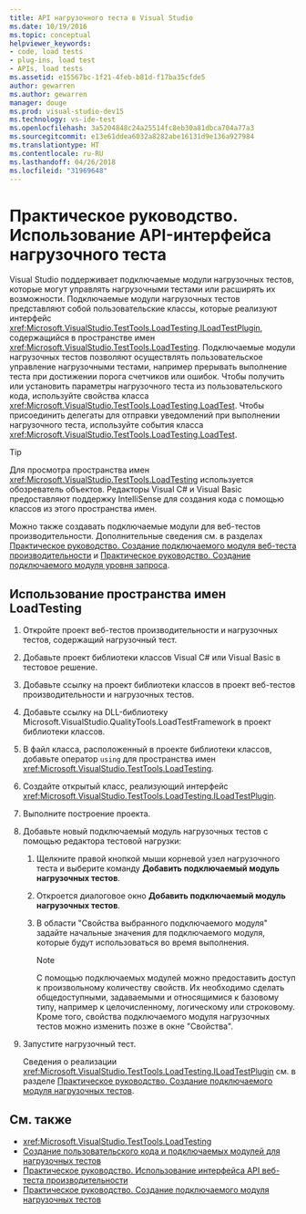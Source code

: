 ```yaml
---
title: API нагрузочного теста в Visual Studio
ms.date: 10/19/2016
ms.topic: conceptual
helpviewer_keywords:
- code, load tests
- plug-ins, load test
- APIs, load tests
ms.assetid: e15567bc-1f21-4feb-b81d-f17ba35cfde5
author: gewarren
ms.author: gewarren
manager: douge
ms.prod: visual-studio-dev15
ms.technology: vs-ide-test
ms.openlocfilehash: 3a5204848c24a25514fc8eb30a81dbca704a77a3
ms.sourcegitcommit: e13e61ddea6032a8282abe16131d9e136a927984
ms.translationtype: HT
ms.contentlocale: ru-RU
ms.lasthandoff: 04/26/2018
ms.locfileid: "31969648"
---
```

# <a name="how-to-use-the-load-test-api"></a>Практическое руководство. Использование API-интерфейса нагрузочного теста

Visual Studio поддерживает подключаемые модули нагрузочных тестов, которые могут управлять нагрузочными тестами или расширять их возможности. Подключаемые модули нагрузочных тестов представляют собой пользовательские классы, которые реализуют интерфейс <xref:Microsoft.VisualStudio.TestTools.LoadTesting.ILoadTestPlugin>, содержащийся в пространстве имен <xref:Microsoft.VisualStudio.TestTools.LoadTesting>. Подключаемые модули нагрузочных тестов позволяют осуществлять пользовательское управление нагрузочными тестами, например прерывать выполнение теста при достижении порога счетчиков или ошибок. Чтобы получить или установить параметры нагрузочного теста из пользовательского кода, используйте свойства класса <xref:Microsoft.VisualStudio.TestTools.LoadTesting.LoadTest>. Чтобы присоединить делегаты для отправки уведомлений при выполнении нагрузочного теста, используйте события класса <xref:Microsoft.VisualStudio.TestTools.LoadTesting.LoadTest>.

> [!TIP]
> Для просмотра пространства имен <xref:Microsoft.VisualStudio.TestTools.LoadTesting> используется обозреватель объектов. Редакторы Visual C# и Visual Basic предоставляют поддержку IntelliSense для создания кода с помощью классов из этого пространства имен.

Можно также создавать подключаемые модули для веб-тестов производительности. Дополнительные сведения см. в разделах [Практическое руководство. Создание подключаемого модуля веб-теста производительности](../test/how-to-create-a-web-performance-test-plug-in.md) и [Практическое руководство. Создание подключаемого модуля уровня запроса](../test/how-to-create-a-request-level-plug-in.md).

## <a name="to-use-the-loadtesting-namespace"></a>Использование пространства имен LoadTesting

1.  Откройте проект веб-тестов производительности и нагрузочных тестов, содержащий нагрузочный тест.

2.  Добавьте проект библиотеки классов Visual C# или Visual Basic в тестовое решение.

3.  Добавьте ссылку на проект библиотеки классов в проект веб-тестов производительности и нагрузочных тестов.

4.  Добавьте ссылку на DLL-библиотеку Microsoft.VisualStudio.QualityTools.LoadTestFramework в проект библиотеки классов.

5.  В файл класса, расположенный в проекте библиотеки классов, добавьте оператор `using` для пространства имен <xref:Microsoft.VisualStudio.TestTools.LoadTesting>.

6.  Создайте открытый класс, реализующий интерфейс <xref:Microsoft.VisualStudio.TestTools.LoadTesting.ILoadTestPlugin>.

7.  Выполните построение проекта.

8.  Добавьте новый подключаемый модуль нагрузочных тестов с помощью редактора тестовой нагрузки:

    1.  Щелкните правой кнопкой мыши корневой узел нагрузочного теста и выберите команду **Добавить подключаемый модуль нагрузочных тестов**.

    2.  Откроется диалоговое окно **Добавить подключаемый модуль нагрузочных тестов**.

    3.  В области "Свойства выбранного подключаемого модуля" задайте начальные значения для подключаемого модуля, которые будут использоваться во время выполнения.

        > [!NOTE]
        > С помощью подключаемых модулей можно предоставить доступ к произвольному количеству свойств. Их необходимо сделать общедоступными, задаваемыми и относящимися к базовому типу, например к целочисленному, логическому или строковому. Кроме того, свойства подключаемого модуля нагрузочных тестов можно изменить позже в окне "Свойства".

9. Запустите нагрузочный тест.

     Сведения о реализации <xref:Microsoft.VisualStudio.TestTools.LoadTesting.ILoadTestPlugin> см. в разделе [Практическое руководство. Создание подключаемого модуля нагрузочных тестов](../test/how-to-create-a-load-test-plug-in.md).

## <a name="see-also"></a>См. также

- <xref:Microsoft.VisualStudio.TestTools.LoadTesting>
- [Создание пользовательского кода и подключаемых модулей для нагрузочных тестов](../test/create-custom-code-and-plug-ins-for-load-tests.md)
- [Практическое руководство. Использование интерфейса API веб-теста производительности](../test/how-to-use-the-web-performance-test-api.md)
- [Практическое руководство. Создание подключаемого модуля нагрузочных тестов](../test/how-to-create-a-load-test-plug-in.md)